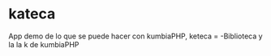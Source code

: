 kateca
======

App demo de lo que se puede hacer con kumbiaPHP, keteca = -Biblioteca y la la k de kumbiaPHP